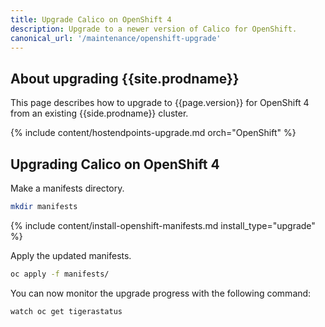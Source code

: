 ```yaml
---
title: Upgrade Calico on OpenShift 4
description: Upgrade to a newer version of Calico for OpenShift.
canonical_url: '/maintenance/openshift-upgrade'
---
```


## About upgrading {{site.prodname}}

This page describes how to upgrade to {{page.version}} for OpenShift 4 from an existing {{side.prodname}} cluster.

{% include content/hostendpoints-upgrade.md orch="OpenShift" %}

## Upgrading Calico on OpenShift 4

Make a manifests directory.

```bash
mkdir manifests
```

{% include content/install-openshift-manifests.md install_type="upgrade" %}

Apply the updated manifests.

```bash
oc apply -f manifests/
```

You can now monitor the upgrade progress with the following command:

```bash
watch oc get tigerastatus
```
